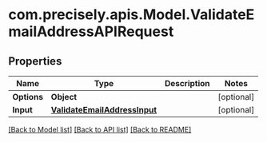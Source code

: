 
# com.precisely.apis.Model.ValidateEmailAddressAPIRequest

## Properties

Name | Type | Description | Notes
------------ | ------------- | ------------- | -------------
**Options** | **Object** |  | [optional] 
**Input** | [**ValidateEmailAddressInput**](ValidateEmailAddressInput.md) |  | [optional] 

[[Back to Model list]](../README.md#documentation-for-models)
[[Back to API list]](../README.md#documentation-for-api-endpoints)
[[Back to README]](../README.md)

